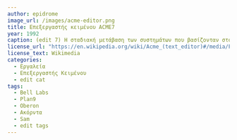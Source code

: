 ```yaml
---
author: epidrome
image_url: /images/acme-editor.png
title: Επεξεργαστής κειμένου ACME7 
year: 1992 
caption: (edit 7) Η σταδιακή μετάβαση των συστημάτων που βασίζονταν στο UNIX όπως το Plan9 από την γραμμή εντολών προς την κατεύθυνση μιας γραφικής διεπαφής, δημιουργήσε και την ανάγκη για μια ανάλογη διεπαφή με τον επεξεργαστή κειμένου που παραμένει βασικό εργαλείο του συστήματος. Ο ACME εμπνέεται από το σύστημα Oberon και συνθέτει μια γραφική διεπαφή που βασίζεται κυρίως στο κείμενο και σε εντολές που ενεργοποιούνται με ακόρντα από το ποντίκι πάνω στο κείμενο. 
license_url: "https://en.wikipedia.org/wiki/Acme_(text_editor)#/media/File:Acme.png" 
license_text: Wikimedia 
categories:
  - Εργαλεία
  - Επεξεργαστής Κειμένου
  - edit cat
tags:
  - Bell Labs 
  - Plan9 
  - Oberon 
  - Ακόρντα 
  - Sam
  - edit tags
---
```

